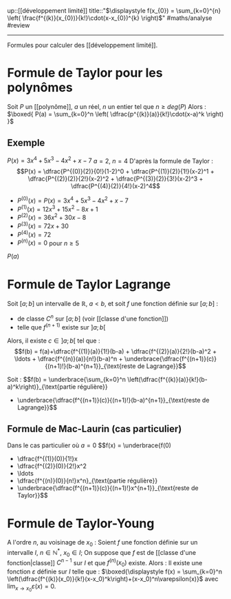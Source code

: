up::[[développement limité]]
title::"$\displaystyle f(x_{0}) = \sum_{k=0}^{n} \left( \frac{f^{(k)}(x_{0})}{k!}\cdot(x-x_{0})^{k} \right)$"
#maths/analyse #review 

----
Formules pour calculer des [[développement limité]].

# Formule de Taylor pour les polynômes
Soit $P$ un [[polynôme]], $a$ un réel, $n$ un entier tel que $n\geq deg(P)$
Alors :
$\boxed{ P(a) = \sum_{k=0}^n \left( \dfrac{p^{(k)}(a)}{k!}\cdot(x-a)^k \right) }$

## Exemple
$P(x) = 3x^4 + 5x^3 - 4x^2 + x - 7$
$a = 2$, $n = 4$
D'après la formule de Taylor :
$$P(x) = \dfrac{P^{(0)}(2)}{0!}(1-2)^0 + \dfrac{P^{(1)}(2)}{1!}(x-2)^1 + \dfrac{P^{(2)}(2)}{2!}(x-2)^2 + \dfrac{P^{(3)}(2)}{3!}(x-2)^3 + \dfrac{P^{(4)}(2)}{4!}(x-2)^4$$
- $P^{(0)}(x) = P(x) = 3x^4 + 5x^3 - 4x^2 + x - 7$
- $P^{(1)}(x) = 12x^3 + 15x^2 - 8x + 1$
- $P^{(2)}(x) = 36x^2 + 30x - 8$
- $P^{(3)}(x) = 72x + 30$
- $P^{(4)}(x)=72$
- $P^{(n)}(x) = 0$ pour $n\geq5$

$P(a)$

# Formule de Taylor Lagrange
Soit $[a; b]$ un intervalle de $\mathbb R$, $a<b$,
et soit $f$ une fonction définie sur $[a; b]$ :
 - de classe $C^n$ sur $[a;b]$ (voir [[classe d'une fonction]])
 - telle que $f^{(n+1)}$ existe sur $]a; b[$

Alors, il existe $c\in]a;b[$ tel que :
$$f(b) = f(a)+\dfrac{f^{(1)}(a)}{1!}(b-a) + \dfrac{f^{(2)}(a)}{2!}(b-a)^2 + \ldots + \dfrac{f^{(n)}(a)}{n!}(b-a)^n + \underbrace{\dfrac{f^{(n+1)}(c)}{(n+1)!}(b-a)^{n+1}}_{\text{reste de Lagrange}}$$

 Soit :
 $$f(b) = \underbrace{\sum_{k=0}^n \left(\dfrac{f^{(k)}(a)}{k!}(b-a)^k\right)}_{\text{partie régulière}} 
 + \underbrace{\dfrac{f^{(n+1)}(c)}{(n+1)!}(b-a)^{n+1}}_{\text{reste de Lagrange}}$$


## Formule de Mac-Laurin (cas particulier)
Dans le cas particulier où $a=0$
 $$f(x) = \underbrace{f(0) 
 + \dfrac{f^{(1)}(0)}{1!}x 
 + \dfrac{f^{(2)}(0)}{2!}x^2 
 + \ldots 
 + \dfrac{f^{(n)}(0)}{n!}x^n}_{\text{partie régulière}}
 + \underbrace{\dfrac{f^{(n+1)}(c)}{(n+1)!}x^{n+1}}_{\text{reste de Taylor}}$$

# Formule de Taylor-Young
A l'ordre $n$, au voisinage de $x_0$ :
Soient $f$ une fonction définie sur un intervalle $I$, $n\in\mathbb N^*$, $x_0\in I$;
On suppose que $f$ est de [[classe d'une fonction|classe]] $C^{n-1}$ sur $I$ et que $f^{(n)}(x_0)$ existe.
Alors : Il existe une fonction $\varepsilon$ définie sur $I$ telle que :
$\boxed{\displaystyle f(x) = \sum_{k=0}^n \left(\dfrac{f^{(k)}(x_0)}{k!}(x-x_0)^k\right)+(x-x_0)^n\varepsilon(x)}$ avec $\displaystyle\lim_{x\rightarrow x_0} \varepsilon(x) = 0$.
 
 
